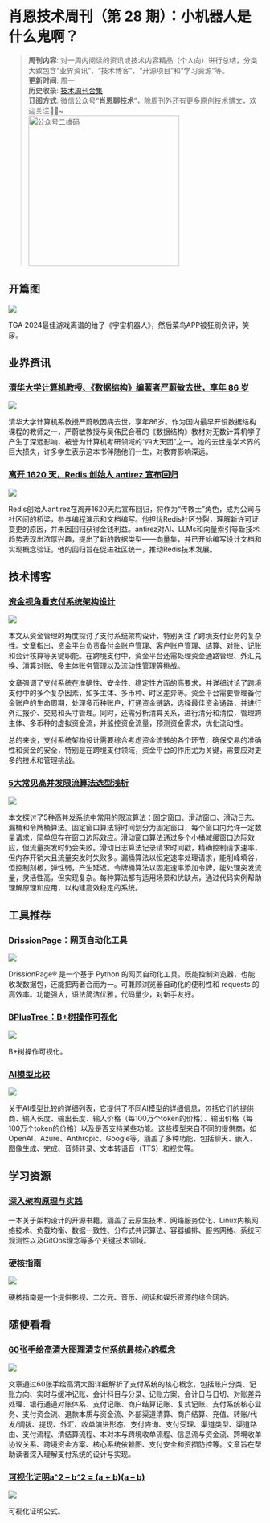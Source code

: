 # 肖恩技术周刊（第 28 期）：小机器人是什么鬼啊？
> **周刊内容**: 对一周内阅读的资讯或技术内容精品（个人向）进行总结，分类大致包含“业界资讯”、“技术博客”、“开源项目”和“学习资源”等。<br>
> **更新时间**: 周一<br>
> **历史收录**: [技术周刊合集](https://mp.weixin.qq.com/mp/appmsgalbum?__biz=MzkwODY0ODQzOQ==&action=getalbum&album_id=3492416248238096386#wechat_redirect) <br>
> **订阅方式**: 微信公众号“**肖恩聊技术**”，除周刊外还有更多原创技术博文，欢迎关注👏🏻~<br>
> <img src="https://cdn.jsdelivr.net/gh/Xiaoxie1994/images/images/20241103221454.png" alt="公众号二维码" width="300">

## 开篇图
![](https://cdn.jsdelivr.net/gh/Xiaoxie1994/images/images/202412152302237.png)

TGA 2024最佳游戏离谱的给了《宇宙机器人》，然后菜鸟APP被狂刷负评，笑尿。

## 业界资讯
### [清华大学计算机教授、《数据结构》编著者严蔚敏去世，享年 86 岁](https://www.oschina.net/news/324630)
![](https://cdn.jsdelivr.net/gh/Xiaoxie1994/images/images/202412152253421.png)

清华大学计算机系教授严蔚敏因病去世，享年86岁。作为国内最早开设数据结构课程的教师之一，严蔚敏教授与吴伟民合著的《数据结构》教材对无数计算机学子产生了深远影响，被誉为计算机考研领域的“四大天团”之一。她的去世是学术界的巨大损失，许多学生表示这本书伴随他们一生，对教育影响深远。
### [离开 1620 天，Redis 创始人 antirez 宣布回归](https://www.oschina.net/news/324351/antirez-back-redis)
![](https://cdn.jsdelivr.net/gh/Xiaoxie1994/images/images/202412152253634.png)

Redis创始人antirez在离开1620天后宣布回归，将作为“传教士”角色，成为公司与社区间的桥梁，参与编程演示和文档编写。他担忧Redis社区分裂，理解新许可证变更的原因，并未因回归获得金钱利益。antirez对AI、LLMs和向量索引等新技术趋势表现出浓厚兴趣，提出了新的数据类型——向量集，并已开始编写设计文档和实现概念验证。他的回归旨在促进社区统一，推动Redis技术发展。
## 技术博客
### [资金视角看支付系统架构设计](https://mp.weixin.qq.com/s/ceMKpO_5b0DAJyu-DUDC0g)
![](https://cdn.jsdelivr.net/gh/Xiaoxie1994/images/images/202412152255645.png)

本文从资金管理的角度探讨了支付系统架构设计，特别关注了跨境支付业务的复杂性。文章指出，资金平台负责备付金账户管理、客户账户管理、结算、对账、记账和会计核算等关键职能。在跨境支付中，资金平台还需处理资金通路管理、外汇兑换、清算对账、多主体账务管理以及流动性管理等挑战。

文章强调了支付系统在准确性、安全性、稳定性方面的高要求，并详细讨论了跨境支付中的多个复杂因素，如多主体、多币种、时区差异等。资金平台需要管理备付金账户的生命周期，处理多币种账户，打通资金链路，选择最佳资金通路，并进行外汇报价、交易和头寸管理。同时，还需分析清算关系，进行清分和清偿，管理跨主体、多币种的虚拟资金流，并监控资金流量，预测资金需求，优化流动性。

总的来说，支付系统架构设计需要综合考虑资金流转的各个环节，确保交易的准确性和资金的安全，特别是在跨境支付领域，资金平台的作用尤为关键，需要应对更多的技术和管理挑战。
 ### [5大常见高并发限流算法选型浅析](https://mp.weixin.qq.com/s/93QNjdAuATTHp_axkgrblg)
![](https://cdn.jsdelivr.net/gh/Xiaoxie1994/images/images/202412152255477.png)

本文探讨了5种高并发系统中常用的限流算法：固定窗口、滑动窗口、滑动日志、漏桶和令牌桶算法。固定窗口算法将时间划分为固定窗口，每个窗口内允许一定数量请求，简单但存在窗口边际效应。滑动窗口算法通过多个小桶减缓窗口边际效应，但流量突发时仍会失败。滑动日志算法记录请求时间戳，精确控制请求速率，但内存开销大且流量突发时失败多。漏桶算法以恒定速率处理请求，能削峰填谷，但控制刻板，弹性弱，产生延迟。令牌桶算法以固定速率添加令牌，能处理突发流量，灵活性高，但实现复杂。每种算法都有适用场景和优缺点，通过代码实例帮助理解原理和应用，以构建高效稳定的系统。
## 工具推荐
### [DrissionPage：网页自动化工具](https://github.com/g1879/DrissionPage)
![](https://cdn.jsdelivr.net/gh/Xiaoxie1994/images/images/202412152242459.png)

DrissionPage® 是一个基于 Python 的网页自动化工具。既能控制浏览器，也能收发数据包，还能把两者合而为一。可兼顾浏览器自动化的便利性和 requests 的高效率。功能强大，语法简洁优雅，代码量少，对新手友好。
### [BPlusTree：B+树操作可视化](https://www.cs.usfca.edu/~galles/visualization/BPlusTree.html)
![](https://cdn.jsdelivr.net/gh/Xiaoxie1994/images/images/202412152205423.png)

B+树操作可视化。
### [AI模型比较](https://countless.dev/)
![](https://cdn.jsdelivr.net/gh/Xiaoxie1994/images/images/202412152252586.png)

关于AI模型比较的详细列表，它提供了不同AI模型的详细信息，包括它们的提供商、输入长度、输出长度、输入价格（每100万个token的价格）、输出价格（每100万个token的价格）以及是否支持某些功能。这些模型来自不同的提供商，如OpenAI、Azure、Anthropic、Google等，涵盖了多种功能，包括聊天、嵌入、图像生成、完成、音频转录、文本转语音（TTS）和视觉等。
## 学习资源
### [深入架构原理与实践](https://github.com/isno/theByteBook)

一本关于架构设计的开源书籍，涵盖了云原生技术、网络服务优化、Linux内核网络技术、负载均衡、数据一致性、分布式共识算法、容器编排、服务网格、系统可观测性以及GitOps理念等多个关键技术领域。
### [硬核指南](https://yinghezhinan.com/)
![](https://cdn.jsdelivr.net/gh/Xiaoxie1994/images/images/202412152245572.png)

硬核指南是一个提供影视、二次元、音乐、阅读和娱乐资源的综合网站。
## 随便看看
### [60张手绘高清大图理清支付系统最核心的概念](https://www.woshipm.com/pd/6151400.html)
![](https://cdn.jsdelivr.net/gh/Xiaoxie1994/images/images/202412152247032.png)

文章通过60张手绘高清大图详细解析了支付系统的核心概念，包括账户分类、记账方向、实时与缓冲记账、会计科目与分录、记账方案、会计日与日切、对账差异处理、银行通道对账体系、支付记账、商户结算记账、复式记账、支付系统核心业务、支付资金流、退款本质与资金流、外部渠道清算、商户结算、充值、转账/代发/调拨、提现、外汇、收单演进形态、支付咨询、支付受理、渠道类型、渠道路由、支付流程、清结算流程、本对本与跨境收单流程、信息流与资金流、跨境收单协议关系、跨境资金方案、核心系统依赖图、支付安全和资损防控等。文章旨在帮助读者深入理解支付系统的设计与实现。
### [可视化证明a^2 – b^2 = (a + b)(a – b)](https://www.futilitycloset.com/2024/12/15/tidy-2/)
![](https://cdn.jsdelivr.net/gh/Xiaoxie1994/images/images/202412152246946.png)

可视化证明公式。
